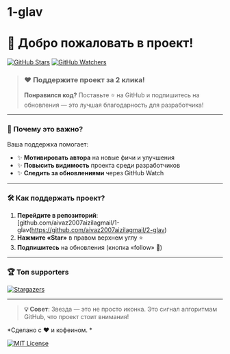 # 1-glav
# 🚀 Добро пожаловать в проект!

[![GitHub Stars](https://img.shields.io/github/stars/aivaz2007aizilagmail/2-glav?style=for-the-badge&logo=github&color=yellow)](https://github.com/aivaz2007aizilagmail/2-glav/stargazers)
[![GitHub Watchers](https://img.shields.io/github/watchers/aivaz2007aizilagmail/2-glav?style=for-the-badge&logo=github&color=blue)](https://github.com/aivaz2007aizilagmail/2-glav/subscriptions)

> ### ❤️ Поддержите проект за 2 клика!
> **Понравился код?** Поставьте ⭐ на GitHub и подпишитесь на обновления — это лучшая благодарность для разработчика!

---

### 🌟 Почему это важно?
Ваша поддержка помогает:
- ✨ **Мотивировать автора** на новые фичи и улучшения
- ✨ **Повысить видимость** проекта среди разработчиков
- ✨ **Следить за обновлениями** через GitHub Watch

---

### 🛠️ Как поддержать проект?
1. **Перейдите в репозиторий**:  
   [github.com/aivaz2007aizilagmail/1-glav(https://github.com/aivaz2007aizilagmail/2-glav)
2. **Нажмите «Star»** в правом верхнем углу ⭐
3. **Подпишитесь** на обновления (кнопка «follow» 👀)

---

### 🏆 Топ supporters
[![Stargazers](https://contrib.rocks/image?repo=aivaz2007aizilagmail/2-glav)](https://github.com/aivaz2007aizilagmail/2-glav/graphs/contributors)

---

> **💡 Совет**: Звезда — это не просто иконка. Это сигнал алгоритмам GitHub, что проект стоит внимания!

*Сделано с ❤️ и кофеином. *

[![MIT License](https://img.shields.io/badge/License-MIT-green.svg)](https://choosealicense.com/licenses/mit/)
